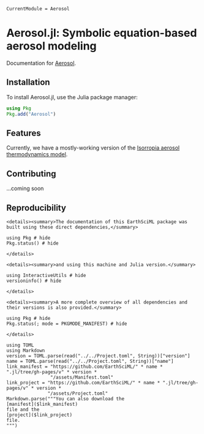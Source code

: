 ```@meta
CurrentModule = Aerosol
```

# Aerosol.jl: Symbolic equation-based aerosol modeling

Documentation for [Aerosol](https://github.com/EarthSciML/Aerosol.jl).


## Installation

To install Aerosol.jl, use the Julia package manager:

```julia
using Pkg
Pkg.add("Aerosol")
```

## Features

Currently, we have a mostly-working version of the [Isorropia aerosol thermodynamics model](@ref "isorropia").

## Contributing

...coming soon

## Reproducibility

```@raw html
<details><summary>The documentation of this EarthSciML package was built using these direct dependencies,</summary>
```

```@example
using Pkg # hide
Pkg.status() # hide
```

```@raw html
</details>
```

```@raw html
<details><summary>and using this machine and Julia version.</summary>
```

```@example
using InteractiveUtils # hide
versioninfo() # hide
```

```@raw html
</details>
```

```@raw html
<details><summary>A more complete overview of all dependencies and their versions is also provided.</summary>
```

```@example
using Pkg # hide
Pkg.status(; mode = PKGMODE_MANIFEST) # hide
```

```@raw html
</details>
```

```@eval
using TOML
using Markdown
version = TOML.parse(read("../../Project.toml", String))["version"]
name = TOML.parse(read("../../Project.toml", String))["name"]
link_manifest = "https://github.com/EarthSciML/" * name * ".jl/tree/gh-pages/v" * version *
                "/assets/Manifest.toml"
link_project = "https://github.com/EarthSciML/" * name * ".jl/tree/gh-pages/v" * version *
               "/assets/Project.toml"
Markdown.parse("""You can also download the
[manifest]($link_manifest)
file and the
[project]($link_project)
file.
""")
```

